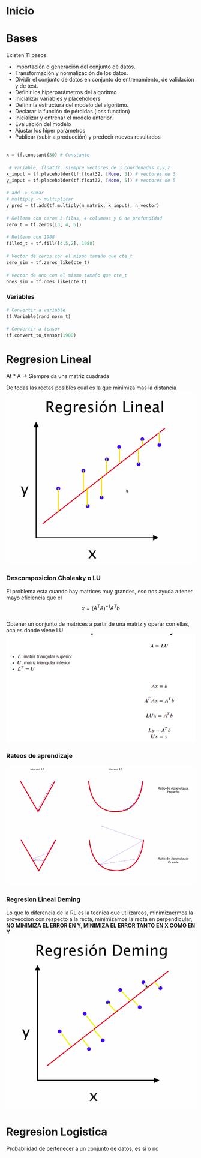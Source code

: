 # Inicio


# Bases

Existen 11 pasos:
- Importación o generación del conjunto de datos.
- Transformación y normalización de los datos.
- Dividir el conjunto de datos en conjunto de entrenamiento, de validación y de test.
- Definir los hiperparámetros del algoritmo
- Inicializar variables y placeholders
- Definir la estructura del modelo del algoritmo.
- Declarar la función de pérdidas (loss function)
- Inicializar y entrenar el modelo anterior.
- Evaluación del modelo
- Ajustar los hiper parámetros
- Publicar (subir a producción) y predecir nuevos resultados
```py

x = tf.constant(30) # Constante

 # variable, float32, siempre vectores de 3 coordenadas x,y,z
x_input = tf.placeholder(tf.float32, [None, 3]) # vectores de 3
y_input = tf.placeholder(tf.float32, [None, 5]) # vectores de 5

# add -> sumar
# multiply -> multiplicar
y_pred = tf.add(tf.multiply(m_matrix, x_input), n_vector)

# Rellena con ceros 3 filas, 4 columnas y 6 de profundidad
zero_t = tf.zeros([3, 4, 6])

# Relleno con 1988
filled_t = tf.fill([4,5,2], 1988)

# Vector de ceros con el mismo tamaño que cte_t
zero_sim = tf.zeros_like(cte_t)

# Vector de uno con el mismo tamaño que cte_t
ones_sim = tf.ones_like(cte_t)
```


### Variables

```py
# Convertir a variable
tf.Variable(rand_norm_t)

# Convertir a tensor
tf.convert_to_tensor(1988)
```

# Regresion Lineal

At * A -> Siempre da una matriz cuadrada<br />

De todas las rectas posibles cual es la que minimiza mas la distancia<br />
<img src="images/3.png"><br />

### Descomposicion Cholesky o LU
El problema esta cuando hay matrices muy grandes, eso nos ayuda a tener mayo eficiencia que el <br />
$$x = (A^TA)^{-1}A^Tb$$ <br />
Obtener un conjunto de matrices a partir de una matriz y operar con ellas, aca es donde viene LU<br />
<img src="images/1.png"><br />

### Rateos de aprendizaje
<img src="images/2.png"><br />

### Regresion Lineal Deming
Lo que lo diferencia de la RL es la tecnica que utilizareos,
minimizaermos la proyeccion con respecto a la recta, minimizamos la recta en perpendicular, **NO MINIMIZA EL ERROR EN Y, MINIMIZA EL ERROR TANTO EN X COMO EN Y**<br />
<img src="images/4.png"><br />

# Regresion Logistica
Probabilidad de pertenecer a un conjunto de datos, es si o no<br />